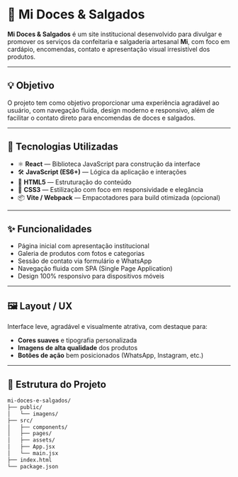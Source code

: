 
# 🍰 Mi Doces & Salgados

**Mi Doces & Salgados** é um site institucional desenvolvido para divulgar e promover os serviços da confeitaria e salgaderia artesanal **Mi**, com foco em cardápio, encomendas, contato e apresentação visual irresistível dos produtos.

---

## 💡 Objetivo

O projeto tem como objetivo proporcionar uma experiência agradável ao usuário, com navegação fluida, design moderno e responsivo, além de facilitar o contato direto para encomendas de doces e salgados.

---

## 🚀 Tecnologias Utilizadas

- ⚛️ **React** — Biblioteca JavaScript para construção da interface
- 🛠️ **JavaScript (ES6+)** — Lógica da aplicação e interações
- 🧱 **HTML5** — Estruturação do conteúdo
- 🎨 **CSS3** — Estilização com foco em responsividade e elegância
- 📦 **Vite / Webpack** — Empacotadores para build otimizada (opcional)

---

## ✨ Funcionalidades

- Página inicial com apresentação institucional
- Galeria de produtos com fotos e categorias
- Sessão de contato via formulário e WhatsApp
- Navegação fluida com SPA (Single Page Application)
- Design 100% responsivo para dispositivos móveis

---

## 🖼️ Layout / UX

Interface leve, agradável e visualmente atrativa, com destaque para:

- **Cores suaves** e tipografia personalizada
- **Imagens de alta qualidade** dos produtos
- **Botões de ação** bem posicionados (WhatsApp, Instagram, etc.)

---

## 📁 Estrutura do Projeto

```bash
mi-doces-e-salgados/
├── public/
│   └── imagens/
├── src/
│   ├── components/
│   ├── pages/
│   ├── assets/
│   ├── App.jsx
│   └── main.jsx
├── index.html
└── package.json